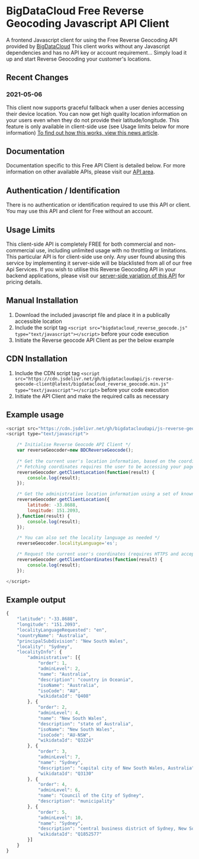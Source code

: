# BigDataCloud Free Reverse Geocoding Javascript API Client


A frontend Javascript client for using the Free Reverse Geocoding API provided by [BigDataCloud](https://www.bigdatacloud.com)
This client works without any Javascript dependencies and has no API key or account requirement... Simply load it up and start Reverse Geocoding your customer's locations.


## Recent Changes

### 2021-05-06 
This client now supports graceful fallback when a user denies accessing their device location.
You can now get high quality location information on your users even when they do not provide their latitude/longitude.
This feature is only available in client-side use (see Usage limits below for more information)
[To find out how this works, view this news article](https://www.bigdatacloud.com/blog/new-feature-update-free-client-side-reverse-geocoding-api-with-ip-geolocation-fallback).


## Documentation

Documentation specific to this Free API Client is detailed below.
For more information on other available APIs, please visit our [API area](https://www.bigdatacloud.com/docs).



## Authentication / Identification

There is no authentication or identification required to use this API or client.
You may use this API and client for Free without an account.



## Usage Limits

This client-side API is completely FREE for both commercial and non-commercial use, including unlimited usage with no throttling or limitations.
This particular API is for client-side use only. Any user found abusing this service by implementing it server-side will be blacklisted from all of our free Api Services.
If you wish to utilise this Reverse Geocoding API in your backend applications, please visit our [server-side variation of this API](https://www.bigdatacloud.com/packages/reverse-geocoding) for pricing details.



## Manual Installation

1. Download the included javascript file and place it in a publically accessible location
2. Include the script tag `<script src="bigdatacloud_reverse_geocode.js" type="text/javascript"></script>` before your code execution
3. Initiate the Reverse geocode API Client as per the below example



## CDN Installation

1. Include the CDN script tag `<script src="https://cdn.jsdelivr.net/gh/bigdatacloudapi/js-reverse-geocode-client@latest/bigdatacloud_reverse_geocode.min.js" type="text/javascript"></script>` before your code execution
2. Initiate the API Client and make the required calls as necessary



## Example usage

```javascript
<script src="https://cdn.jsdelivr.net/gh/bigdatacloudapi/js-reverse-geocode-client@latest/bigdatacloud_reverse_geocode.min.js" type="text/javascript"></script>
<script type="text/javascript">

    /* Initialise Reverse Geocode API Client */
    var reverseGeocoder=new BDCReverseGeocode();
    
    /* Get the current user's location information, based on the coordinates provided by their browser */
    /* Fetching coordinates requires the user to be accessing your page over HTTPS and to allow the location prompt. */
    reverseGeocoder.getClientLocation(function(result) {
        console.log(result);
    });

    /* Get the administrative location information using a set of known coordinates */
    reverseGeocoder.getClientLocation({
        latitude: -33.8688,
        longitude: 151.2093,
    },function(result) {
        console.log(result);
    });

    /* You can also set the locality language as needed */
    reverseGeocoder.localityLanguage='es';

    /* Request the current user's coordinates (requires HTTPS and acceptance of prompt) */
    reverseGeocoder.getClientCoordinates(function(result) {
        console.log(result);
    });

</script>
```


## Example output

```javascript
{
    "latitude": "-33.8688",
    "longitude": "151.2093",
    "localityLanguageRequested": "en",
    "countryName": "Australia",
    "principalSubdivision": "New South Wales",
    "locality": "Sydney",
    "localityInfo": {
        "administrative": [{
            "order": 1,
            "adminLevel": 2,
            "name": "Australia",
            "description": "country in Oceania",
            "isoName": "Australia",
            "isoCode": "AU",
            "wikidataId": "Q408"
        }, {
            "order": 2,
            "adminLevel": 4,
            "name": "New South Wales",
            "description": "state of Australia",
            "isoName": "New South Wales",
            "isoCode": "AU-NSW",
            "wikidataId": "Q3224"
        }, {
            "order": 3,
            "adminLevel": 7,
            "name": "Sydney",
            "description": "capital city of New South Wales, Australia",
            "wikidataId": "Q3130"
        }, {
            "order": 4,
            "adminLevel": 6,
            "name": "Council of the City of Sydney",
            "description": "municipality"
        }, {
            "order": 5,
            "adminLevel": 10,
            "name": "Sydney",
            "description": "central business district of Sydney, New South Wales, Australia",
            "wikidataId": "Q1852577"
        }]
    }
}
```
